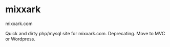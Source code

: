 # mixxark
mixxark.com

Quick and dirty php/mysql site for mixxark.com. Deprecating. Move to MVC or Wordpress.

